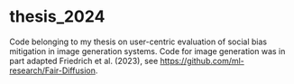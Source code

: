 # thesis_2024
Code belonging to my thesis on user-centric evaluation of social bias mitigation in image generation systems. Code for image generation was in part adapted Friedrich et al. (2023), see https://github.com/ml-research/Fair-Diffusion. 
